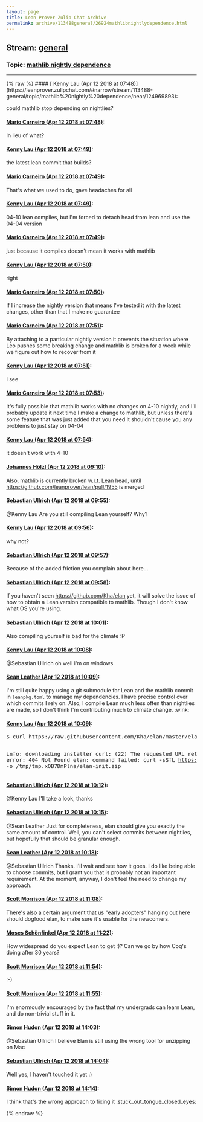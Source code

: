 ```yaml
---
layout: page
title: Lean Prover Zulip Chat Archive 
permalink: archive/113488general/26924mathlibnightlydependence.html
---
```


## Stream: [general](https://leanprover-community.github.io/archive/113488general/index.html)
### Topic: [mathlib nightly dependence](https://leanprover-community.github.io/archive/113488general/26924mathlibnightlydependence.html)

---

<base href="https://leanprover.zulipchat.com">
{% raw %}
#### [ Kenny Lau (Apr 12 2018 at 07:48)](https://leanprover.zulipchat.com/#narrow/stream/113488-general/topic/mathlib%20nightly%20dependence/near/124969893):
<p>could mathlib stop depending on nightlies?</p>

#### [ Mario Carneiro (Apr 12 2018 at 07:48)](https://leanprover.zulipchat.com/#narrow/stream/113488-general/topic/mathlib%20nightly%20dependence/near/124969899):
<p>In lieu of what?</p>

#### [ Kenny Lau (Apr 12 2018 at 07:49)](https://leanprover.zulipchat.com/#narrow/stream/113488-general/topic/mathlib%20nightly%20dependence/near/124969905):
<p>the latest lean commit that builds?</p>

#### [ Mario Carneiro (Apr 12 2018 at 07:49)](https://leanprover.zulipchat.com/#narrow/stream/113488-general/topic/mathlib%20nightly%20dependence/near/124969907):
<p>That's what we used to do, gave headaches for all</p>

#### [ Kenny Lau (Apr 12 2018 at 07:49)](https://leanprover.zulipchat.com/#narrow/stream/113488-general/topic/mathlib%20nightly%20dependence/near/124969909):
<p>04-10 lean compiles, but I'm forced to detach head from lean and use the 04-04 version</p>

#### [ Mario Carneiro (Apr 12 2018 at 07:49)](https://leanprover.zulipchat.com/#narrow/stream/113488-general/topic/mathlib%20nightly%20dependence/near/124969911):
<p>just because it compiles doesn't mean it works with mathlib</p>

#### [ Kenny Lau (Apr 12 2018 at 07:50)](https://leanprover.zulipchat.com/#narrow/stream/113488-general/topic/mathlib%20nightly%20dependence/near/124969915):
<p>right</p>

#### [ Mario Carneiro (Apr 12 2018 at 07:50)](https://leanprover.zulipchat.com/#narrow/stream/113488-general/topic/mathlib%20nightly%20dependence/near/124969956):
<p>If I increase the nightly version that means I've tested it with the latest changes, other than that I make no guarantee</p>

#### [ Mario Carneiro (Apr 12 2018 at 07:51)](https://leanprover.zulipchat.com/#narrow/stream/113488-general/topic/mathlib%20nightly%20dependence/near/124969964):
<p>By attaching to a particular nightly version it prevents the situation where Leo pushes some breaking change and mathlib is broken for a week while we figure out how to recover from it</p>

#### [ Kenny Lau (Apr 12 2018 at 07:51)](https://leanprover.zulipchat.com/#narrow/stream/113488-general/topic/mathlib%20nightly%20dependence/near/124969967):
<p>I see</p>

#### [ Mario Carneiro (Apr 12 2018 at 07:53)](https://leanprover.zulipchat.com/#narrow/stream/113488-general/topic/mathlib%20nightly%20dependence/near/124970015):
<p>It's fully possible that mathlib works with no changes on 4-10 nightly, and I'll probably update it next time I make a change to mathlib, but unless there's some feature that was just added that you need it shouldn't cause you any problems to just stay on 04-04</p>

#### [ Kenny Lau (Apr 12 2018 at 07:54)](https://leanprover.zulipchat.com/#narrow/stream/113488-general/topic/mathlib%20nightly%20dependence/near/124970060):
<p>it doesn't work with 4-10</p>

#### [ Johannes Hölzl (Apr 12 2018 at 09:10)](https://leanprover.zulipchat.com/#narrow/stream/113488-general/topic/mathlib%20nightly%20dependence/near/124972134):
<p>Also, mathlib is currently broken w.r.t. Lean head, until <a href="https://github.com/leanprover/lean/pull/1955" target="_blank" title="https://github.com/leanprover/lean/pull/1955">https://github.com/leanprover/lean/pull/1955</a> is merged</p>

#### [ Sebastian Ullrich (Apr 12 2018 at 09:55)](https://leanprover.zulipchat.com/#narrow/stream/113488-general/topic/mathlib%20nightly%20dependence/near/124973329):
<p><span class="user-mention" data-user-id="110064">@Kenny Lau</span> Are you still compiling Lean yourself? Why?</p>

#### [ Kenny Lau (Apr 12 2018 at 09:56)](https://leanprover.zulipchat.com/#narrow/stream/113488-general/topic/mathlib%20nightly%20dependence/near/124973367):
<p>why not?</p>

#### [ Sebastian Ullrich (Apr 12 2018 at 09:57)](https://leanprover.zulipchat.com/#narrow/stream/113488-general/topic/mathlib%20nightly%20dependence/near/124973379):
<p>Because of the added friction you complain about here...</p>

#### [ Sebastian Ullrich (Apr 12 2018 at 09:58)](https://leanprover.zulipchat.com/#narrow/stream/113488-general/topic/mathlib%20nightly%20dependence/near/124973426):
<p>If you haven't seen <a href="https://github.com/Kha/elan" target="_blank" title="https://github.com/Kha/elan">https://github.com/Kha/elan</a> yet, it will solve the issue of how to obtain a Lean version compatible to mathlib. Though I don't know what OS you're using.</p>

#### [ Sebastian Ullrich (Apr 12 2018 at 10:01)](https://leanprover.zulipchat.com/#narrow/stream/113488-general/topic/mathlib%20nightly%20dependence/near/124973498):
<p>Also compiling yourself is bad for the climate :P</p>

#### [ Kenny Lau (Apr 12 2018 at 10:08)](https://leanprover.zulipchat.com/#narrow/stream/113488-general/topic/mathlib%20nightly%20dependence/near/124973694):
<p><span class="user-mention" data-user-id="110024">@Sebastian Ullrich</span>  oh well i'm on windows</p>

#### [ Sean Leather (Apr 12 2018 at 10:09)](https://leanprover.zulipchat.com/#narrow/stream/113488-general/topic/mathlib%20nightly%20dependence/near/124973702):
<p>I'm still quite happy using a git submodule for Lean and the mathlib commit in <code>leanpkg.toml</code> to manage my dependencies. I have precise control over which commits I rely on. Also, I compile Lean much less often than nightlies are made, so I don't think I'm contributing much to climate change. <span class="emoji emoji-1f609" title="wink">:wink:</span></p>

#### [ Kenny Lau (Apr 12 2018 at 10:09)](https://leanprover.zulipchat.com/#narrow/stream/113488-general/topic/mathlib%20nightly%20dependence/near/124973707):
<div class="codehilite"><pre><span></span>$ curl https://raw.githubusercontent.com/Kha/elan/master/elan-init.sh -sSf | sh

info: downloading installer
curl: (22) The requested URL returned error: 404 Not Found
elan: command failed: curl -sSfL https://github.com/Kha/elan/releases/download/v0.3.0/elan-x86_64-pc-windows-gnu.zip -o /tmp/tmp.xOB7DmPlna/elan-init.zip
</pre></div>

#### [ Sebastian Ullrich (Apr 12 2018 at 10:12)](https://leanprover.zulipchat.com/#narrow/stream/113488-general/topic/mathlib%20nightly%20dependence/near/124973815):
<p><span class="user-mention" data-user-id="110064">@Kenny Lau</span> I'll take a look, thanks</p>

#### [ Sebastian Ullrich (Apr 12 2018 at 10:15)](https://leanprover.zulipchat.com/#narrow/stream/113488-general/topic/mathlib%20nightly%20dependence/near/124973899):
<p><span class="user-mention" data-user-id="110045">@Sean Leather</span> Just for completeness, elan should give you exactly the same amount of control. Well, you can't select commits between nightlies, but hopefully that should be granular enough.</p>

#### [ Sean Leather (Apr 12 2018 at 10:18)](https://leanprover.zulipchat.com/#narrow/stream/113488-general/topic/mathlib%20nightly%20dependence/near/124974006):
<p><span class="user-mention" data-user-id="110024">@Sebastian Ullrich</span> Thanks. I'll wait and see how it goes. I do like being able to choose commits, but I grant you that is probably not an important requirement. At the moment, anyway, I don't feel the need to change my approach.</p>

#### [ Scott Morrison (Apr 12 2018 at 11:08)](https://leanprover.zulipchat.com/#narrow/stream/113488-general/topic/mathlib%20nightly%20dependence/near/124975482):
<p>There's also a certain argument that us "early adopters" hanging out here should dogfood elan, to make sure it's usable for the newcomers.</p>

#### [ Moses Schönfinkel (Apr 12 2018 at 11:22)](https://leanprover.zulipchat.com/#narrow/stream/113488-general/topic/mathlib%20nightly%20dependence/near/124975863):
<p>How widespread do you expect Lean to get :)? Can we go by how Coq's doing after 30 years?</p>

#### [ Scott Morrison (Apr 12 2018 at 11:54)](https://leanprover.zulipchat.com/#narrow/stream/113488-general/topic/mathlib%20nightly%20dependence/near/124976887):
<p>:-)</p>

#### [ Scott Morrison (Apr 12 2018 at 11:55)](https://leanprover.zulipchat.com/#narrow/stream/113488-general/topic/mathlib%20nightly%20dependence/near/124976901):
<p>I'm enormously encouraged by the fact that my undergrads can learn Lean, and do non-trivial stuff in it.</p>

#### [ Simon Hudon (Apr 12 2018 at 14:03)](https://leanprover.zulipchat.com/#narrow/stream/113488-general/topic/mathlib%20nightly%20dependence/near/124981519):
<p><span class="user-mention" data-user-id="110024">@Sebastian Ullrich</span> I believe Elan is still using the wrong tool for unzipping on Mac</p>

#### [ Sebastian Ullrich (Apr 12 2018 at 14:04)](https://leanprover.zulipchat.com/#narrow/stream/113488-general/topic/mathlib%20nightly%20dependence/near/124981608):
<p>Well yes, I haven't touched it yet :)</p>

#### [ Simon Hudon (Apr 12 2018 at 14:14)](https://leanprover.zulipchat.com/#narrow/stream/113488-general/topic/mathlib%20nightly%20dependence/near/124982169):
<p>I think that's the wrong approach to fixing it <span class="emoji emoji-1f61d" title="stuck out tongue closed eyes">:stuck_out_tongue_closed_eyes:</span></p>


{% endraw %}
